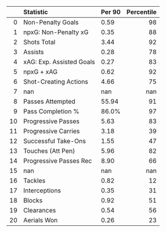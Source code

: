 |    | Statistic                | Per 90   |   Percentile |
|---:|:-------------------------|:---------|-------------:|
|  0 | Non-Penalty Goals        | 0.59     |           98 |
|  1 | npxG: Non-Penalty xG     | 0.35     |           88 |
|  2 | Shots Total              | 3.44     |           92 |
|  3 | Assists                  | 0.28     |           78 |
|  4 | xAG: Exp. Assisted Goals | 0.27     |           83 |
|  5 | npxG + xAG               | 0.62     |           92 |
|  6 | Shot-Creating Actions    | 4.66     |           75 |
|  7 | nan                      | nan      |          nan |
|  8 | Passes Attempted         | 55.94    |           91 |
|  9 | Pass Completion %        | 86.0%    |           97 |
| 10 | Progressive Passes       | 5.63     |           83 |
| 11 | Progressive Carries      | 3.18     |           39 |
| 12 | Successful Take-Ons      | 1.55     |           47 |
| 13 | Touches (Att Pen)        | 5.96     |           82 |
| 14 | Progressive Passes Rec   | 8.90     |           66 |
| 15 | nan                      | nan      |          nan |
| 16 | Tackles                  | 0.82     |           12 |
| 17 | Interceptions            | 0.35     |           31 |
| 18 | Blocks                   | 0.92     |           51 |
| 19 | Clearances               | 0.54     |           56 |
| 20 | Aerials Won              | 0.26     |           23 |